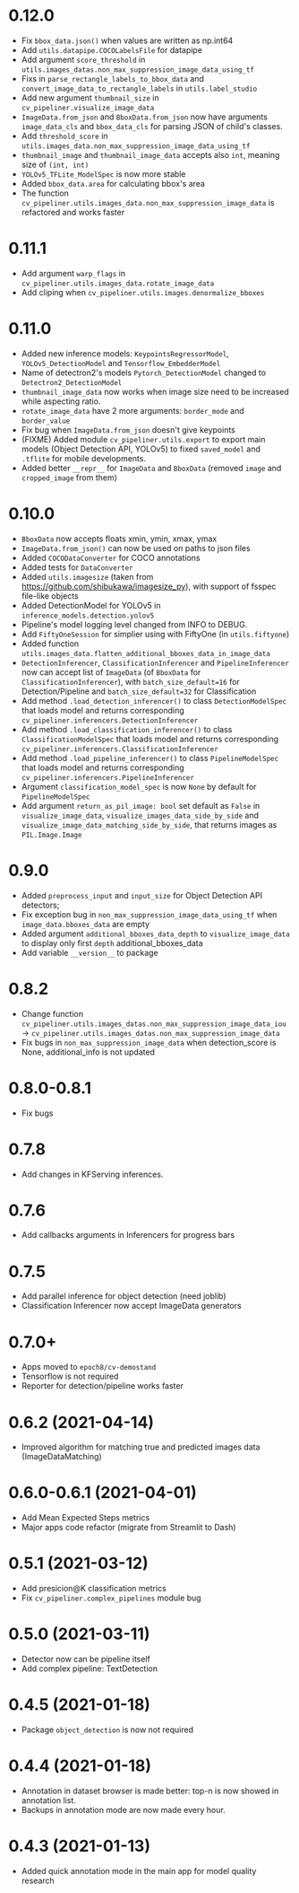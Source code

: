 # 0.12.0
- Fix `bbox_data.json()` when values are written as np.int64
- Add `utils.datapipe.COCOLabelsFile` for datapipe
- Add argument `score_threshold` in `utils.images_datas.non_max_suppression_image_data_using_tf`
- Fixs in `parse_rectangle_labels_to_bbox_data` and `convert_image_data_to_rectangle_labels` in `utils.label_studio`
- Add new argument `thumbnail_size` in `cv_pipeliner.visualize_image_data`
- `ImageData.from_json` and `BboxData.from_json` now have arguments `image_data_cls` and `bbox_data_cls` for parsing JSON of child's classes.
- Add `threshold_score` in `utils.images_data.non_max_suppression_image_data_using_tf`
- `thumbnail_image` and `thumbnail_image_data` accepts also `int`, meaning size of `(int, int)`
- `YOLOv5_TFLite_ModelSpec` is now more stable
- Added `bbox_data.area` for calculating bbox's area
- The function `cv_pipeliner.utils.images_data.non_max_suppression_image_data` is refactored and works faster


# 0.11.1
- Add argument `warp_flags` in `cv_pipeliner.utils.images_data.rotate_image_data`
- Add cliping when `cv_pipeliner.utils.images.denormalize_bboxes`

# 0.11.0
- Added new inference models: `KeypointsRegressorModel`, `YOLOv5_DetectionModel` and `Tensorflow_EmbedderModel`
- Name of detectron2's models `Pytorch_DetectionModel` changed to `Detectron2_DetectionModel`
- `thumbnail_image_data` now works when image size need to be increased while aspecting ratio.
- `rotate_image_data` have 2 more arguments: `border_mode` and `border_value`
- Fix bug when `ImageData.from_json` doesn't give keypoints
- (FIXME) Added module `cv_pipeliner.utils.export` to export main models (Object Detection API, YOLOv5) to fixed `saved_model` and `.tflite` for mobile developments.
- Added better `__repr__` for `ImageData` and `BboxData` (removed `image` and `cropped_image` from them)


# 0.10.0
- `BboxData` now accepts floats xmin, ymin, xmax, ymax
- `ImageData.from_json()` can now be used on paths to json files
- Added `COCODataConverter` for COCO annotations
- Added tests for `DataConverter`
- Added `utils.imagesize` (taken from https://github.com/shibukawa/imagesize_py), with support of fsspec file-like objects
- Added DetectionModel for YOLOv5 in `inference_models.detection.yolov5`
- Pipeline's model logging level changed from INFO to DEBUG.
- Add `FiftyOneSession` for simplier using with FiftyOne (in `utils.fiftyone`)
- Added function `utils.images_data.flatten_additional_bboxes_data_in_image_data`
- `DetectionInferencer`, `ClassificationInferencer` and `PipelineInferencer` now can accept list of `ImageData` (of `BboxData` for `ClassificationInferencer`), with `batch_size_default=16` for Detection/Pipeline and `batch_size_default=32` for Classification
- Add method `.load_detection_inferencer()` to class `DetectionModelSpec` that loads model and returns corresponding `cv_pipeliner.inferencers.DetectionInferencer`
- Add method `.load_classification_inferencer()` to class `ClassificationModelSpec` that loads model and returns corresponding `cv_pipeliner.inferencers.ClassificationInferencer`
- Add method `.load_pipeline_inferencer()` to class `PipelineModelSpec` that loads model and returns corresponding `cv_pipeliner.inferencers.PipelineInferencer`
- Argument `classification_model_spec` is now `None` by default for `PipelineModelSpec`
- Add argument `return_as_pil_image: bool` set default as `False` in `visualize_image_data`, `visualize_images_data_side_by_side` and `visualize_image_data_matching_side_by_side`, that returns images as `PIL.Image.Image`


# 0.9.0
- Added `preprocess_input` and `input_size` for Object Detection API detectors;
- Fix exception bug in `non_max_suppression_image_data_using_tf` when `image_data.bboxes_data` are empty
- Added argument `additional_bboxes_data_depth` to `visualize_image_data` to display only first `depth` additional_bboxes_data
- Add variable `__version__` to package 

# 0.8.2
- Change function `cv_pipeliner.utils.images_datas.non_max_suppression_image_data_iou` -> `cv_pipeliner.utils.images_datas.non_max_suppression_image_data`
- Fix bugs in `non_max_suppression_image_data` when detection_score is None, additional_info is not updated

# 0.8.0-0.8.1

- Fix bugs

# 0.7.8

- Add changes in KFServing inferences.

# 0.7.6

- Add callbacks arguments in Inferencers for progress bars

# 0.7.5

- Add parallel inference for object detection (need joblib)
- Classification Inferencer now accept ImageData generators

# 0.7.0+

- Apps moved to `epoch8/cv-demostand`
- Tensorflow is not required
- Reporter for detection/pipeline works faster

# 0.6.2 (2021-04-14)

- Improved algorithm for matching true and predicted images data (ImageDataMatching) 

# 0.6.0-0.6.1 (2021-04-01)

- Add Mean Expected Steps metrics
- Major apps code refactor (migrate from Streamlit to Dash)

# 0.5.1 (2021-03-12)

- Add presicion@K classification metrics
- Fix `cv_pipeliner.complex_pipelines` module bug

# 0.5.0 (2021-03-11)

- Detector now can be pipeline itself
- Add complex pipeline: TextDetection

# 0.4.5 (2021-01-18)

- Package `object_detection` is now not required

# 0.4.4 (2021-01-18)

- Annotation in dataset browser is made better: top-n is now showed in annotation list.
- Backups in annotation mode are now made every hour.

# 0.4.3 (2021-01-13)

- Added quick annotation mode in the main app for model quality research
